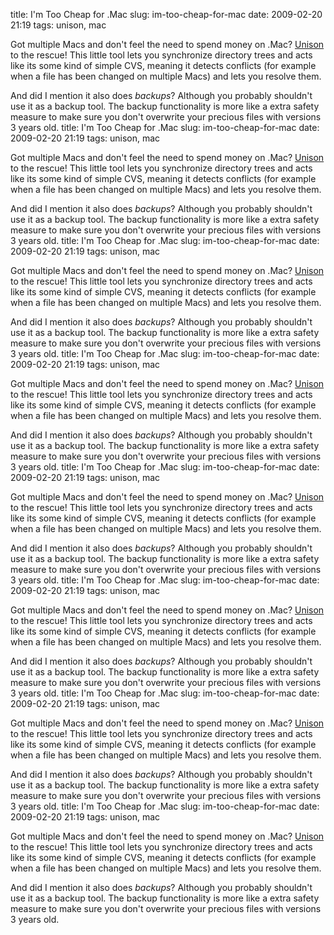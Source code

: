 title: I'm Too Cheap for .Mac
slug: im-too-cheap-for-mac
date: 2009-02-20 21:19
tags: unison, mac

Got multiple Macs and don't feel the need to spend money on .Mac? [Unison](http://www.cis.upenn.edu/~bcpierce/unison/index.html) to the rescue! This little tool lets you synchronize directory trees and acts like its some kind of simple CVS, meaning it detects conflicts (for example when a file has been changed on multiple Macs) and lets you resolve them.

And did I mention it also does *backups*? Although you probably shouldn't use it as a backup tool. The backup functionality is more like a extra safety measure to make sure you don't overwrite your precious files with versions 3 years old.
title: I'm Too Cheap for .Mac
slug: im-too-cheap-for-mac
date: 2009-02-20 21:19
tags: unison, mac

Got multiple Macs and don't feel the need to spend money on .Mac? [Unison](http://www.cis.upenn.edu/~bcpierce/unison/index.html) to the rescue! This little tool lets you synchronize directory trees and acts like its some kind of simple CVS, meaning it detects conflicts (for example when a file has been changed on multiple Macs) and lets you resolve them.

And did I mention it also does *backups*? Although you probably shouldn't use it as a backup tool. The backup functionality is more like a extra safety measure to make sure you don't overwrite your precious files with versions 3 years old.
title: I'm Too Cheap for .Mac
slug: im-too-cheap-for-mac
date: 2009-02-20 21:19
tags: unison, mac

Got multiple Macs and don't feel the need to spend money on .Mac? [Unison](http://www.cis.upenn.edu/~bcpierce/unison/index.html) to the rescue! This little tool lets you synchronize directory trees and acts like its some kind of simple CVS, meaning it detects conflicts (for example when a file has been changed on multiple Macs) and lets you resolve them.

And did I mention it also does *backups*? Although you probably shouldn't use it as a backup tool. The backup functionality is more like a extra safety measure to make sure you don't overwrite your precious files with versions 3 years old.
title: I'm Too Cheap for .Mac
slug: im-too-cheap-for-mac
date: 2009-02-20 21:19
tags: unison, mac

Got multiple Macs and don't feel the need to spend money on .Mac? [Unison](http://www.cis.upenn.edu/~bcpierce/unison/index.html) to the rescue! This little tool lets you synchronize directory trees and acts like its some kind of simple CVS, meaning it detects conflicts (for example when a file has been changed on multiple Macs) and lets you resolve them.

And did I mention it also does *backups*? Although you probably shouldn't use it as a backup tool. The backup functionality is more like a extra safety measure to make sure you don't overwrite your precious files with versions 3 years old.
title: I'm Too Cheap for .Mac
slug: im-too-cheap-for-mac
date: 2009-02-20 21:19
tags: unison, mac

Got multiple Macs and don't feel the need to spend money on .Mac? [Unison](http://www.cis.upenn.edu/~bcpierce/unison/index.html) to the rescue! This little tool lets you synchronize directory trees and acts like its some kind of simple CVS, meaning it detects conflicts (for example when a file has been changed on multiple Macs) and lets you resolve them.

And did I mention it also does *backups*? Although you probably shouldn't use it as a backup tool. The backup functionality is more like a extra safety measure to make sure you don't overwrite your precious files with versions 3 years old.
title: I'm Too Cheap for .Mac
slug: im-too-cheap-for-mac
date: 2009-02-20 21:19
tags: unison, mac

Got multiple Macs and don't feel the need to spend money on .Mac? [Unison](http://www.cis.upenn.edu/~bcpierce/unison/index.html) to the rescue! This little tool lets you synchronize directory trees and acts like its some kind of simple CVS, meaning it detects conflicts (for example when a file has been changed on multiple Macs) and lets you resolve them.

And did I mention it also does *backups*? Although you probably shouldn't use it as a backup tool. The backup functionality is more like a extra safety measure to make sure you don't overwrite your precious files with versions 3 years old.
title: I'm Too Cheap for .Mac
slug: im-too-cheap-for-mac
date: 2009-02-20 21:19
tags: unison, mac

Got multiple Macs and don't feel the need to spend money on .Mac? [Unison](http://www.cis.upenn.edu/~bcpierce/unison/index.html) to the rescue! This little tool lets you synchronize directory trees and acts like its some kind of simple CVS, meaning it detects conflicts (for example when a file has been changed on multiple Macs) and lets you resolve them.

And did I mention it also does *backups*? Although you probably shouldn't use it as a backup tool. The backup functionality is more like a extra safety measure to make sure you don't overwrite your precious files with versions 3 years old.
title: I'm Too Cheap for .Mac
slug: im-too-cheap-for-mac
date: 2009-02-20 21:19
tags: unison, mac

Got multiple Macs and don't feel the need to spend money on .Mac? [Unison](http://www.cis.upenn.edu/~bcpierce/unison/index.html) to the rescue! This little tool lets you synchronize directory trees and acts like its some kind of simple CVS, meaning it detects conflicts (for example when a file has been changed on multiple Macs) and lets you resolve them.

And did I mention it also does *backups*? Although you probably shouldn't use it as a backup tool. The backup functionality is more like a extra safety measure to make sure you don't overwrite your precious files with versions 3 years old.
